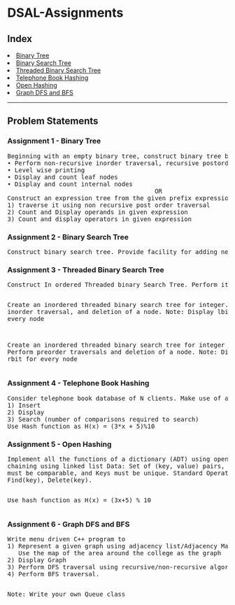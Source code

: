 # DSAL-Assignments

## Index

<li>
<a href="#assn1"> Binary Tree </a>
</li>
<li>
<a href="#assn2"> Binary Search Tree </a>
</li>
<li>
<a href="#assn3"> Threaded Binary Search Tree </a>
</li>
<li>
<a href="#assn4"> Telephone Book Hashing </a>
</li>
<li>
<a href="#assn5"> Open Hashing</a>
</li>
<li>
<a href="#assn6"> Graph DFS and BFS</a>
</li>
<hr>

## Problem Statements

<h3 id="assn1">Assignment 1 - Binary Tree</h3>
<pre>
Beginning with an empty binary tree, construct binary tree by inserting the values in the order given. After constructing a binary tree perform following operations on it-
• Perform non-recursive inorder traversal, recursive postorder
• Level wise printing
• Display and count leaf nodes
• Display and count internal nodes
                                        OR
Construct an expression tree from the given prefix expression (e.g. +--a*bc/def) and perform following operations on it
1) traverse it using non recursive post order traversal
2) Count and Display operands in given expression
3) Count and display operators in given expression
</pre>

<h3 id="assn2">Assignment 2 - Binary Search Tree</h3>
<pre>
Construct binary search tree. Provide facility for adding new entries, deleting any element. Provide facility to display whole data sorted in ascending order using non- recursive traversal. Search an element present in a tree and display number of comparisons required to search.
</pre>

<h3 id="assn3">Assignment 3 - Threaded Binary Search Tree</h3>
<pre>
Construct In ordered Threaded binary Search Tree. Perform its inorder traversal. Display Smallest and largest value in it. Display lbit and rbit of each node.

Create an inordered threaded binary search tree for integer. Perform inorder traversal,
and deletion of a node.
Note: Display lbit, rbit for every node

Create an inordered threaded binary search tree for integer value. Perform preorder traversals and deletion of a node.
Note: Display lbit, rbit for every node
</pre>

<h3 id="assn4">Assignment 4 - Telephone Book Hashing</h3>
<pre>
Consider telephone book database of N clients. Make use of a hash table implementation to quickly look up client‘s telephone number. Make use of two collision handling techniques and compare them using number of comparisons required to find a set of telephone numbers (Note: Use linear probing with replacement and without replacement). Perform following operations
1) Insert
2) Display
3) Search (number of comparisons required to search)
Use Hash function as H(x) = (3*x + 5)%10
</pre>

<h3 id="assn5">Assignment 5 - Open Hashing</h3>
<pre>
Implement all the functions of a dictionary (ADT) using open hashing technique: separate 
chaining using linked list Data: Set of (key, value) pairs, Keys are mapped to values, Keys 
must be comparable, and Keys must be unique. Standard Operations: Insert (key, value), 
Find(key), Delete(key). 

Use hash function as H(x) = (3x+5) % 10
</pre>

<h3 id="assn6">Assignment 6 - Graph DFS and BFS</h3>
<pre>
Write menu driven C++ program to
1) Represent a given graph using adjacency list/Adjacency Matrix. 
   Use the map of the area around the college as the graph
2) Display Graph
3) Perform DFS traversal using recursive/non-recursive algorithm.
4) Perform BFS traversal.

Note: Write your own Queue class
</pre>